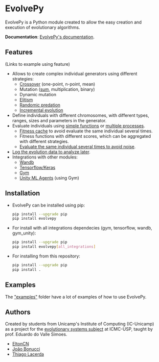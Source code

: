 # EvolvePy

EvolvePy is a Python module created to allow the easy creation and execution of evolutionary algorithms.

**Documentation**: [EvolvePy's documentation]().

## Features

(Links to example using feature)

- Allows to create complex individual generators using different strategies:
  - [Crossover](https://github.com/EltonCN/evolvepy/blob/main/examples/1%20-%20Simple%20EA.ipynb) (one-point, n-point, mean)
  - Mutation ([sum](https://github.com/EltonCN/evolvepy/blob/main/examples/1%20-%20Simple%20EA.ipynb), multiplication, binary)
  - Dynamic mutation
  - [Elitism](https://github.com/EltonCN/evolvepy/blob/main/examples/2%20-%20Elitism.ipynb)
  - [Randomic predation](https://github.com/EltonCN/evolvepy/blob/main/examples/6%20-%20Random%20Predation.ipynb)
  - [Incremental evolution](https://github.com/EltonCN/evolvepy/blob/main/examples/5%20-%20Incremental%20Evolution.ipynb)
- Define individuals with different chromosomes, with different types, ranges, sizes and parameters in the generator.
- Evaluate individuals using [simple functions](https://github.com/EltonCN/evolvepy/blob/main/examples/1%20-%20Simple%20EA.ipynb)  or [multiple processes](https://github.com/EltonCN/evolvepy/blob/main/examples/Car%20PID%20Control.ipynb).
  - [Fitness cache](https://github.com/EltonCN/evolvepy/blob/main/examples/Car%20PID%20Control.ipynb) to avoid evaluate the same individual several times.
  - Fitness functions with different scores, which can be aggregated with different strategies.
  - [Evaluate the same individual several times to avoid noise](https://github.com/EltonCN/evolvepy/blob/main/examples/Car%20PID%20Control.ipynb).
- [Log the evolution data to analyze later](https://github.com/EltonCN/evolvepy/blob/main/examples/4%20-%20Logger.ipynb).
- Integrations with other modules:
  - [Wandb](https://github.com/EltonCN/evolvepy/blob/main/examples/4%20-%20Logger.ipynb)
  - [Tensorflow/Keras](https://github.com/EltonCN/evolvepy/blob/main/examples/TF-Keras%20Integration.ipynb)
  - [Gym](https://github.com/EltonCN/evolvepy/blob/main/examples/Reinforcement%20Learning.ipynb)
  - [Unity ML Agents](https://github.com/EltonCN/evolvepy/blob/main/examples/Unity%20ML%20Agents%20-%203DBall.ipynb) (using Gym)

## Installation

- EvolvePy can be installed using pip:

    ```bash
    pip install --upgrade pip
    pip install evolvepy
    ```

- For install with all integrations dependecies (gym, tensorflow, wandb, gym_unity):
    
    ```bash
    pip install --upgrade pip
    pip install evolvepy[all_integrations]
    ```


- For installing from this repository:

    ```bash
    pip install --upgrade pip
    pip install .
    ```

## Examples

The ["examples"](https://github.com/EltonCN/evolvepy/blob/main/examples) folder have a lot of examples of how to use EvolvePy.

## Authors

Created by students from Unicamp's Institute of Computing (IC-Unicamp) as a project for the [evolutionary systems subject](https://gitlab.com/simoesusp/disciplinas/tree/master/SSC0713-Sistemas-Evolutivos-Aplicados-a-Robotica) at ICMC-USP, taught by prof. Eduardo do Valle Simoes.

- [EltonCN](https://github.com/EltonCN)
- [João Bonucci](https://github.com/Joao-Pedro-MB)
- [Thiago Lacerda](https://github.com/ThiagoDSL)